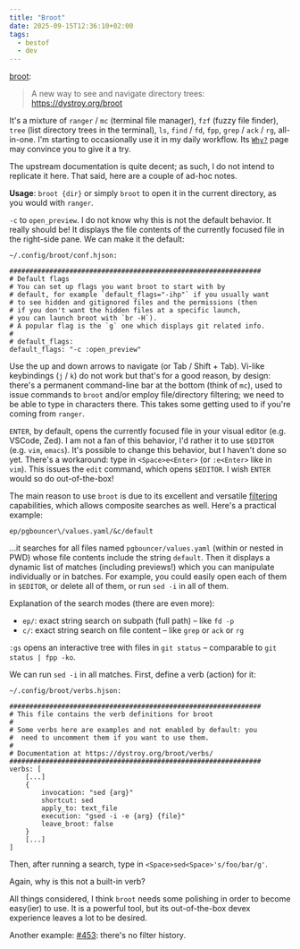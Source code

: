 ```yaml
---
title: "Broot"
date: 2025-09-15T12:36:10+02:00
tags:
  - bestof
  - dev
---
```


[broot](https://github.com/Canop/broot):

> A new way to see and navigate directory trees: https://dystroy.org/broot

It's a mixture of `ranger` / `mc` (terminal file manager), `fzf` (fuzzy file
finder), `tree` (list directory trees in the terminal), `ls`, `find` / `fd`,
`fpp`, `grep` / `ack` / `rg`, all-in-one. I'm starting to occasionally use it in
my daily workflow. Its [`Why?`](https://dystroy.org/broot/) page may convince
you to give it a try.

The upstream documentation is quite decent; as such, I do not intend to
replicate it here. That said, here are a couple of ad-hoc notes.

**Usage**: `broot {dir}` or simply `broot` to open it in the current directory,
as you would with `ranger`.

`-c` to `open_preview`. I do not know why this is not the default behavior. It
really should be! It displays the file contents of the currently focused file in
the right-side pane. We can make it the default:

```hjson
~/.config/broot/conf.hjson:

###############################################################
# Default flags
# You can set up flags you want broot to start with by
# default, for example `default_flags="-ihp"` if you usually want
# to see hidden and gitignored files and the permissions (then
# if you don't want the hidden files at a specific launch,
# you can launch broot with `br -H`).
# A popular flag is the `g` one which displays git related info.
#
# default_flags:
default_flags: "-c :open_preview"
```

Use the up and down arrows to navigate (or Tab / Shift + Tab). Vi-like
keybindings (`j` / `k`) do not work but that's for a good reason, by design:
there's a permanent command-line bar at the bottom (think of `mc`), used to
issue commands to `broot` and/or employ file/directory filtering; we need to be
able to type in characters there. This takes some getting used to if you're
coming from `ranger`.

`ENTER`, by default, opens the currently focused file in your visual editor
(e.g. VSCode, Zed). I am not a fan of this behavior, I'd rather it to use
`$EDITOR` (e.g. `vim`, `emacs`). It's possible to change this behavior, but I
haven't done so yet. There's a workaround: type in `<Space>e<Enter>` (or
`:e<Enter>` like in `vim`). This issues the `edit` command, which opens
`$EDITOR`. I wish `ENTER` would so do out-of-the-box!

The main reason to use `broot` is due to its excellent and versatile
[filtering](https://dystroy.org/broot/input/) capabilities, which allows
composite searches as well. Here's a practical example:

```
ep/pgbouncer\/values.yaml/&c/default
```

...it searches for all files named `pgbouncer/values.yaml` (within or nested in
PWD) whose file contents include the string `default`. Then it displays a
dynamic list of matches (including previews!) which you can manipulate
individually or in batches. For example, you could easily open each of them in
`$EDITOR`, or delete all of them, or run `sed -i` in all of them.

Explanation of the search modes (there are even more):

- `ep/`: exact string search on subpath (full path) – like `fd -p`
- `c/`: exact string search on file content – like `grep` or `ack` or `rg`

`:gs` opens an interactive tree with files in `git status` – comparable to `git
status | fpp -ko`.

We can run `sed -i` in all matches. First, define a verb (action) for it:

```hjson
~/.config/broot/verbs.hjson:

###############################################################
# This file contains the verb definitions for broot
#
# Some verbs here are examples and not enabled by default: you
#  need to uncomment them if you want to use them.
#
# Documentation at https://dystroy.org/broot/verbs/
###############################################################
verbs: [
    [...]
    {
        invocation: "sed {arg}"
        shortcut: sed
        apply_to: text_file
        execution: "gsed -i -e {arg} {file}"
        leave_broot: false
    }
    [...]
]
```

Then, after running a search, type in `<Space>sed<Space>'s/foo/bar/g'`.

Again, why is this not a built-in verb?

All things considered, I think `broot` needs some polishing in order to become
easy(ier) to use. It is a powerful tool, but its out-of-the-box devex experience
leaves a lot to be desired.

Another example: [#453](https://github.com/Canop/broot/issues/453): there's no
filter history.
